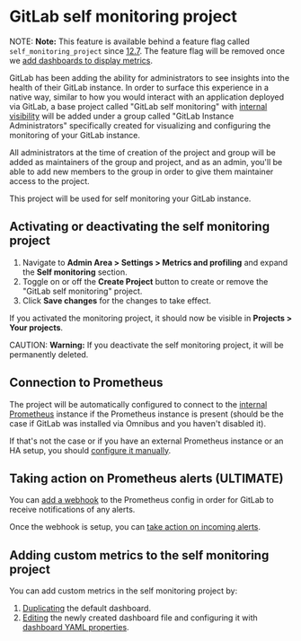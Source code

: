 # GitLab self monitoring project

NOTE: **Note:**
This feature is available behind a feature flag called `self_monitoring_project`
since [12.7](https://gitlab.com/gitlab-org/gitlab/issues/32351). The feature flag
will be removed once we [add dashboards to display metrics](https://gitlab.com/groups/gitlab-org/-/epics/2367).

GitLab has been adding the ability for administrators to see insights into the health of
their GitLab instance. In order to surface this experience in a native way, similar to how
you would interact with an application deployed via GitLab, a base project called
"GitLab self monitoring" with
[internal visibility](../../../public_access/public_access.md#internal-projects) will be
added under a group called "GitLab Instance Administrators" specifically created for
visualizing and configuring the monitoring of your GitLab instance.

All administrators at the time of creation of the project and group will be added
as maintainers of the group and project, and as an admin, you'll be able to add new
members to the group in order to give them maintainer access to the project.

This project will be used for self monitoring your GitLab instance.

## Activating or deactivating the self monitoring project

1. Navigate to **Admin Area > Settings > Metrics and profiling** and expand the **Self monitoring** section.
1. Toggle on or off the **Create Project** button to create or remove the "GitLab self monitoring" project.
1. Click **Save changes** for the changes to take effect.

If you activated the monitoring project, it should now be visible in **Projects > Your projects**.

CAUTION: **Warning:**
If you deactivate the self monitoring project, it will be permanently deleted.

## Connection to Prometheus

The project will be automatically configured to connect to the
[internal Prometheus](../prometheus/index.md) instance if the Prometheus
instance is present (should be the case if GitLab was installed via Omnibus
and you haven't disabled it).

If that's not the case or if you have an external Prometheus instance or an HA setup,
you should
[configure it manually](../../../user/project/integrations/prometheus.md#manual-configuration-of-prometheus).

## Taking action on Prometheus alerts **(ULTIMATE)**

You can [add a webhook](../../../user/project/integrations/prometheus.md#external-prometheus-instances)
to the Prometheus config in order for GitLab to receive notifications of any alerts.

Once the webhook is setup, you can
[take action on incoming alerts](../../../user/project/integrations/prometheus.md#taking-action-on-incidents-ultimate).

## Adding custom metrics to the self monitoring project

You can add custom metrics in the self monitoring project by:

1. [Duplicating](../../../user/project/integrations/prometheus.md#duplicating-a-gitlab-defined-dashboard) the default dashboard.
1. [Editing](../../../user/project/integrations/prometheus.md#view-and-edit-the-source-file-of-a-custom-dashboard) the newly created dashboard file and configuring it with [dashboard YAML properties](../../../user/project/integrations/prometheus.md#dashboard-yaml-properties).
